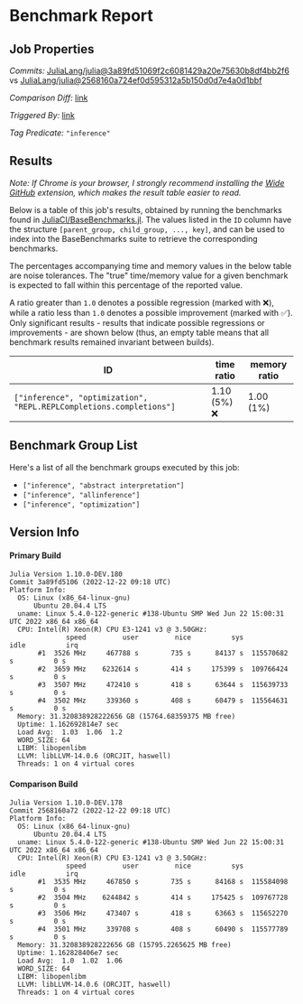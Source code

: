 # Benchmark Report

## Job Properties

*Commits:* [JuliaLang/julia@3a89fd51069f2c6081429a20e75630b8df4bb2f6](https://github.com/JuliaLang/julia/commit/3a89fd51069f2c6081429a20e75630b8df4bb2f6) vs [JuliaLang/julia@2568160a724ef0d595312a5b150d0d7e4a0d1bbf](https://github.com/JuliaLang/julia/commit/2568160a724ef0d595312a5b150d0d7e4a0d1bbf)

*Comparison Diff:* [link](https://github.com/JuliaLang/julia/compare/2568160a724ef0d595312a5b150d0d7e4a0d1bbf..3a89fd51069f2c6081429a20e75630b8df4bb2f6)

*Triggered By:* [link](https://github.com/JuliaLang/julia/pull/47961#issuecomment-1362600258)

*Tag Predicate:* `"inference"`

## Results

*Note: If Chrome is your browser, I strongly recommend installing the [Wide GitHub](https://chrome.google.com/webstore/detail/wide-github/kaalofacklcidaampbokdplbklpeldpj?hl=en)
extension, which makes the result table easier to read.*

Below is a table of this job's results, obtained by running the benchmarks found in
[JuliaCI/BaseBenchmarks.jl](https://github.com/JuliaCI/BaseBenchmarks.jl). The values
listed in the `ID` column have the structure `[parent_group, child_group, ..., key]`,
and can be used to index into the BaseBenchmarks suite to retrieve the corresponding
benchmarks.

The percentages accompanying time and memory values in the below table are noise tolerances. The "true"
time/memory value for a given benchmark is expected to fall within this percentage of the reported value.

A ratio greater than `1.0` denotes a possible regression (marked with :x:), while a ratio less
than `1.0` denotes a possible improvement (marked with :white_check_mark:). Only significant results - results
that indicate possible regressions or improvements - are shown below (thus, an empty table means that all
benchmark results remained invariant between builds).

| ID | time ratio | memory ratio |
|----|------------|--------------|
| `["inference", "optimization", "REPL.REPLCompletions.completions"]` | 1.10 (5%) :x: | 1.00 (1%)  |

## Benchmark Group List

Here's a list of all the benchmark groups executed by this job:

- `["inference", "abstract interpretation"]`
- `["inference", "allinference"]`
- `["inference", "optimization"]`

## Version Info

#### Primary Build

```
Julia Version 1.10.0-DEV.180
Commit 3a89fd5106 (2022-12-22 09:18 UTC)
Platform Info:
  OS: Linux (x86_64-linux-gnu)
      Ubuntu 20.04.4 LTS
  uname: Linux 5.4.0-122-generic #138-Ubuntu SMP Wed Jun 22 15:00:31 UTC 2022 x86_64 x86_64
  CPU: Intel(R) Xeon(R) CPU E3-1241 v3 @ 3.50GHz: 
              speed         user         nice          sys         idle          irq
       #1  3526 MHz     467788 s        735 s      84137 s  115570682 s          0 s
       #2  3659 MHz    6232614 s        414 s     175399 s  109766424 s          0 s
       #3  3507 MHz     472410 s        418 s      63644 s  115639733 s          0 s
       #4  3502 MHz     339360 s        408 s      60479 s  115564631 s          0 s
  Memory: 31.320838928222656 GB (15764.68359375 MB free)
  Uptime: 1.162692814e7 sec
  Load Avg:  1.03  1.06  1.2
  WORD_SIZE: 64
  LIBM: libopenlibm
  LLVM: libLLVM-14.0.6 (ORCJIT, haswell)
  Threads: 1 on 4 virtual cores

```

#### Comparison Build

```
Julia Version 1.10.0-DEV.178
Commit 2568160a72 (2022-12-22 09:18 UTC)
Platform Info:
  OS: Linux (x86_64-linux-gnu)
      Ubuntu 20.04.4 LTS
  uname: Linux 5.4.0-122-generic #138-Ubuntu SMP Wed Jun 22 15:00:31 UTC 2022 x86_64 x86_64
  CPU: Intel(R) Xeon(R) CPU E3-1241 v3 @ 3.50GHz: 
              speed         user         nice          sys         idle          irq
       #1  3535 MHz     467850 s        735 s      84168 s  115584098 s          0 s
       #2  3504 MHz    6244842 s        414 s     175425 s  109767728 s          0 s
       #3  3506 MHz     473407 s        418 s      63663 s  115652270 s          0 s
       #4  3501 MHz     339708 s        408 s      60490 s  115577789 s          0 s
  Memory: 31.320838928222656 GB (15795.2265625 MB free)
  Uptime: 1.162828406e7 sec
  Load Avg:  1.0  1.02  1.06
  WORD_SIZE: 64
  LIBM: libopenlibm
  LLVM: libLLVM-14.0.6 (ORCJIT, haswell)
  Threads: 1 on 4 virtual cores

```
